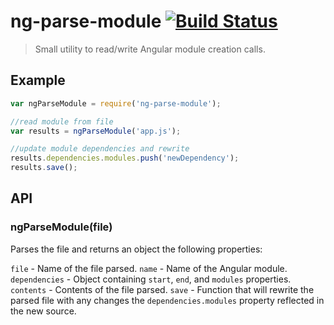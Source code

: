 # ng-parse-module [![Build Status](https://travis-ci.org/cgross/ng-parse-module.png?branch=master)](https://travis-ci.org/cgross/ng-parse-module)

> Small utility to read/write Angular module creation calls.

## Example

```js
var ngParseModule = require('ng-parse-module');

//read module from file
var results = ngParseModule('app.js');

//update module dependencies and rewrite
results.dependencies.modules.push('newDependency');
results.save();
```

## API

### ngParseModule(file)

Parses the file and returns an object the following properties:

`file` - Name of the file parsed.
`name` - Name of the Angular module.
`dependencies` - Object containing `start`, `end`, and `modules` properties.
`contents` - Contents of the file parsed.
`save` - Function that will rewrite the parsed file with any changes the `dependencies.modules` property reflected in the new source.






